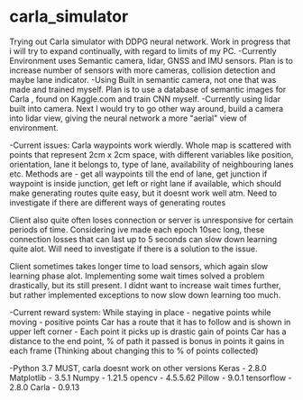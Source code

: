 # carla_simulator
Trying out Carla simulator with DDPG neural network. Work in progress that i will try to expand continually, with regard to limits of my PC. 
-Currently Environment uses Semantic camera, lidar, GNSS and IMU sensors. Plan is to increase number of sensors with more cameras, collision detection and maybe lane indicator.
-Using Built in semantic camera, not one that was made and trained myself. Plan is to use a database of semantic images for Carla , found on Kaggle.com and train CNN myself.
-Currently using lidar built into camera. Next I would try to go other way around, build a camera into lidar view, giving the neural network a more "aerial" view of environment.

-Current issues:
Carla waypoints work wierdly. Whole map is scattered with points that represent 2cm x 2cm space, with different variables like position, orientation,
lane it belongs to, type of lane, availability of neighbouring lanes etc. Methods are - get all waypoints till the end of lane, get junction if waypoint is inside junction, get
left or right lane if available, which should make generating routes quite easy, but it doesnt work well atm. Need to investigate if there are different ways of generating routes

Client also quite often loses connection or server is unresponsive for certain periods of time. Considering ive made each epoch 10sec long, these connection losses that can last up 
to 5 seconds can slow down learning quite alot. Will need to investigate if there is a solution to the issue.

Client sometimes takes longer time to load sensors, which again slow learning phase alot. Implementing some wait times solved a problem drastically, but its still present. I didnt
want to increase wait times further, but rather implemented exceptions to now slow down learning too much.

-Current reward system:
While staying in place - negative points
while moving - positive points
Car has a route that it has to follow and is shown in upper left corner - Each point it picks up is drastic gain of points
Car has a distance to the end point, % of path it passed is bonus in points it gains in each frame (Thinking about changing this to % of points collected)

-Python 3.7 MUST, carla doesnt work on other versions
Keras - 2.8.0
Matplotlib - 3.5.1
Numpy - 1.21.5
opencv - 4.5.5.62
Pillow - 9.0.1
tensorflow - 2.8.0
Carla - 0.9.13
